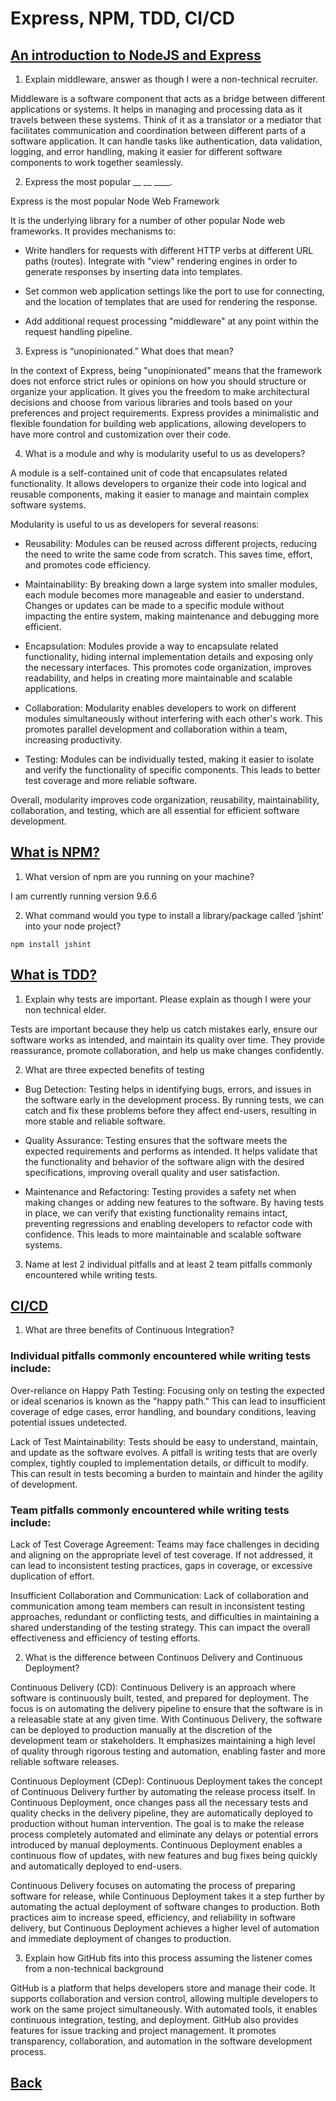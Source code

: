 # Express, NPM, TDD, CI/CD

## [An introduction to NodeJS and Express](https://developer.mozilla.org/en-US/docs/Learn/Server-side/Express_Nodejs/Introduction)

1. Explain middleware, answer as though I were a non-technical recruiter.


Middleware is a software component that acts as a bridge between different applications or systems. It helps in managing and processing data as it travels between these systems. Think of it as a translator or a mediator that facilitates communication and coordination between different parts of a software application. It can handle tasks like authentication, data validation, logging, and error handling, making it easier for different software components to work together seamlessly.

2. Express the most popular __ __ ____.

Express is the most popular Node Web Framework

It is the underlying library for a number of other popular Node web frameworks. It provides mechanisms to:

* Write handlers for requests with different HTTP verbs at different URL paths (routes).
Integrate with "view" rendering engines in order to generate responses by inserting data into templates.

* Set common web application settings like the port to use for connecting, and the location of templates that are used for rendering the response.

* Add additional request processing "middleware" at any point within the request handling pipeline.

3. Express is “unopinionated.” What does that mean?

In the context of Express, being "unopinionated" means that the framework does not enforce strict rules or opinions on how you should structure or organize your application. It gives you the freedom to make architectural decisions and choose from various libraries and tools based on your preferences and project requirements. Express provides a minimalistic and flexible foundation for building web applications, allowing developers to have more control and customization over their code.

4. What is a module and why is modularity useful to us as developers?

A module is a self-contained unit of code that encapsulates related functionality. It allows developers to organize their code into logical and reusable components, making it easier to manage and maintain complex software systems.

Modularity is useful to us as developers for several reasons:

* Reusability: Modules can be reused across different projects, reducing the need to write the same code from scratch. This saves time, effort, and promotes code efficiency.

* Maintainability: By breaking down a large system into smaller modules, each module becomes more manageable and easier to understand. Changes or updates can be made to a specific module without impacting the entire system, making maintenance and debugging more efficient.

* Encapsulation: Modules provide a way to encapsulate related functionality, hiding internal implementation details and exposing only the necessary interfaces. This promotes code organization, improves readability, and helps in creating more maintainable and scalable applications.

* Collaboration: Modularity enables developers to work on different modules simultaneously without interfering with each other's work. This promotes parallel development and collaboration within a team, increasing productivity.

* Testing: Modules can be individually tested, making it easier to isolate and verify the functionality of specific components. This leads to better test coverage and more reliable software.

Overall, modularity improves code organization, reusability, maintainability, collaboration, and testing, which are all essential for efficient software development.

## [What is NPM?](https://docs.npmjs.com/about-npm)

1. What version of npm are you running on your machine?

I am currently running version 9.6.6

2. What command would you type to install a library/package called ‘jshint’ into your node project?

```
npm install jshint
```

## [What is TDD?](https://www.agilealliance.org/glossary/tdd/)

1. Explain why tests are important. Please explain as though I were your non technical elder.

Tests are important because they help us catch mistakes early, ensure our software works as intended, and maintain its quality over time. They provide reassurance, promote collaboration, and help us make changes confidently.

2. What are three expected benefits of testing

* Bug Detection: Testing helps in identifying bugs, errors, and issues in the software early in the development process. By running tests, we can catch and fix these problems before they affect end-users, resulting in more stable and reliable software.

* Quality Assurance: Testing ensures that the software meets the expected requirements and performs as intended. It helps validate that the functionality and behavior of the software align with the desired specifications, improving overall quality and user satisfaction.

* Maintenance and Refactoring: Testing provides a safety net when making changes or adding new features to the software. By having tests in place, we can verify that existing functionality remains intact, preventing regressions and enabling developers to refactor code with confidence. This leads to more maintainable and scalable software systems.

3. Name at lest 2 individual pitfalls and at least 2 team pitfalls commonly encountered while writing tests.


## [CI/CD](https://www.youtube.com/watch?v=xSv_m3KhUO8)

1. What are three benefits of Continuous Integration?

### Individual pitfalls commonly encountered while writing tests include:

Over-reliance on Happy Path Testing: Focusing only on testing the expected or ideal scenarios is known as the "happy path." This can lead to insufficient coverage of edge cases, error handling, and boundary conditions, leaving potential issues undetected.

Lack of Test Maintainability: Tests should be easy to understand, maintain, and update as the software evolves. A pitfall is writing tests that are overly complex, tightly coupled to implementation details, or difficult to modify. This can result in tests becoming a burden to maintain and hinder the agility of development.

### Team pitfalls commonly encountered while writing tests include:

Lack of Test Coverage Agreement: Teams may face challenges in deciding and aligning on the appropriate level of test coverage. If not addressed, it can lead to inconsistent testing practices, gaps in coverage, or excessive duplication of effort.

Insufficient Collaboration and Communication: Lack of collaboration and communication among team members can result in inconsistent testing approaches, redundant or conflicting tests, and difficulties in maintaining a shared understanding of the testing strategy. This can impact the overall effectiveness and efficiency of testing efforts.


2. What is the difference between Continuos Delivery and Continuous Deployment?

Continuous Delivery (CD): Continuous Delivery is an approach where software is continuously built, tested, and prepared for deployment. The focus is on automating the delivery pipeline to ensure that the software is in a releasable state at any given time. With Continuous Delivery, the software can be deployed to production manually at the discretion of the development team or stakeholders. It emphasizes maintaining a high level of quality through rigorous testing and automation, enabling faster and more reliable software releases.

Continuous Deployment (CDep): Continuous Deployment takes the concept of Continuous Delivery further by automating the release process itself. In Continuous Deployment, once changes pass all the necessary tests and quality checks in the delivery pipeline, they are automatically deployed to production without human intervention. The goal is to make the release process completely automated and eliminate any delays or potential errors introduced by manual deployments. Continuous Deployment enables a continuous flow of updates, with new features and bug fixes being quickly and automatically deployed to end-users.

Continuous Delivery focuses on automating the process of preparing software for release, while Continuous Deployment takes it a step further by automating the actual deployment of software changes to production. Both practices aim to increase speed, efficiency, and reliability in software delivery, but Continuous Deployment achieves a higher level of automation and immediate deployment of changes to production.

3. Explain how GitHub fits into this process assuming the listener comes from a non-technical background


GitHub is a platform that helps developers store and manage their code. It supports collaboration and version control, allowing multiple developers to work on the same project simultaneously. With automated tools, it enables continuous integration, testing, and deployment. GitHub also provides features for issue tracking and project management. It promotes transparency, collaboration, and automation in the software development process.

## [Back](../401readingNotes.md)